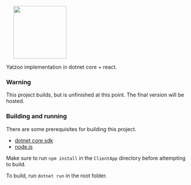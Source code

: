 <img src="https://i.ibb.co/cxtBd1k/yatzoo-logo.png" width="144px"/>
<img align="left" width="0" height="10" hspace="10"/>

Yatzoo implementation in dotnet core + react.

### Warning
This project builds, but is unfinished at this point. The final version will be hosted.

### Building and running
There are some prerequisites for building this project.
* [dotnet core sdk](https://dotnet.microsoft.com/download)
* [node.js](https://nodejs.org)

Make sure to run `npm install` in the `ClientApp` directory before attempting to build.

To build, run `dotnet run` in the root folder.
